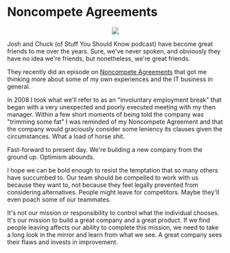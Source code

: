 # Noncompete Agreements

<p align="center">
    <img src="/img/handcuffs.jpg">
</p>

Josh and Chuck (of Stuff You Should Know podcast) have become great friends to me over the years.  Sure, we've never spoken, and obviously they have no idea we're friends, but nonetheless, we're great friends.  

They recently did an episode on [Noncompete Agreements](https://www.iheart.com/podcast/105-stuff-you-should-know-26940277/episode/noncompete-agreements-come-on-110070674/) that got me thinking more about some of my own experiences and the IT business in general.

In 2008 I took what we'll refer to as an "involuntary employment break" that began with a very unexpected and poorly executed meeting with my then manager.  Within a few short moments of being told the company was "trimming some fat" I was reminded of my Noncompete Agreement and that the company would graciously consider some leniency its clauses given the circumstances.  What a load of horse shit.

Fast-forward to present day.  We're building a new company from the ground up.  Optimism abounds.

I hope we can be bold enough to resist the temptation that so many others have succumbed to.  Our team should be compelled to work with us because they want to, not because they feel legally prevented from considering alternatives.  People might leave for competitors.  Maybe they'll even poach some of our teammates.

It's not our mission or responsibility to control what the individual chooses.  It's our mission to build a great company and a great product.  If we find people leaving affects our ability to complete this mission, we need to take a long look in the mirror and learn from what we see.  A great company sees their flaws and invests in improvement.

